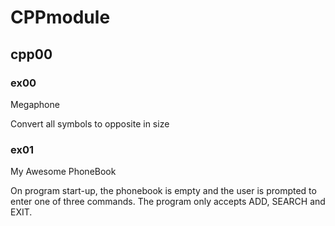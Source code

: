 # CPPmodule

## cpp00
### ex00
Megaphone

Convert all symbols to opposite in size
### ex01
My Awesome PhoneBook

On program start-up, the phonebook is empty and the user is prompted to enter one
of three commands. The program only accepts ADD, SEARCH and EXIT.
